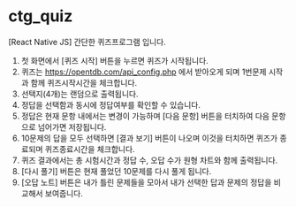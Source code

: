 # ctg_quiz

[React Native JS] 간단한 퀴즈프로그램 입니다.

1. 첫 화면에서 [퀴즈 시작] 버튼을 누르면 퀴즈가 시작됩니다.
2. 퀴즈는 https://opentdb.com/api_config.php 에서 받아오게 되며 1번문제 시작과 함께 퀴즈시작시간을 체크합니다.
3. 선택지(4개)는 랜덤으로 출력됩니다.
4. 정답을 선택함과 동시에 정답여부를 확인할 수 있습니다.
5. 정답은 현재 문항 내에서는 변경이 가능하며 [다음 문항] 버튼을 터치하여 다음 문항으로 넘어가면 저장됩니다.
6. 10문제의 답을 모두 선택하면 [결과 보기] 버튼이 나오며 이것을 터치하면 퀴즈가 종료되며 퀴즈종료시간을 체크합니다.
7. 퀴즈 결과에서는 총 시험시간과 정답 수, 오답 수가 원형 차트와 함께 출력됩니다.
8. [다시 풀기] 버튼은 현재 풀었던 10문제를 다시 풀게 됩니다.
9. [오답 노트] 버튼은 내가 틀린 문제들을 모아서 내가 선택한 답과 문제의 정답을 비교해서 보여줍니다.
